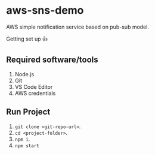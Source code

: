 # aws-sns-demo
AWS simple notification service based on pub-sub model.

Getting set up :+1:
## Required software/tools
1. Node.js
2. Git
3. VS Code Editor
4. AWS credentials

## Run Project
1. `git clone <git-repo-url>`.
2. `cd <project-folder>`.
3. `npm i`.
4. `npm start`


